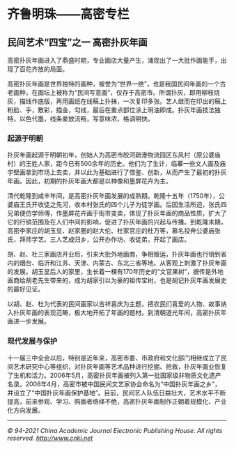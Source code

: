 # 齐鲁明珠——高密专栏

## 民间艺术“四宝”之一 高密扑灰年画

高密扑灰年画进入了鼎盛时期，专业画店大量产生，涌现出了一大批作画能手，出现了百花齐放的局面。

高密扑灰年画是世界独特的画种，被誉为“世界一绝”，也是我国民间年画的一个古老画种，在画坛上被称为“民间写意画”，仅存于高密市。所谓扑灰，即用柳枝烧灰，描线作底版，再用画纸在线稿上扑抹，一次复印多张。艺人继而在印出的稿上粉脸、手，敷彩，描金，勾线，最后在重点部位涂上明油即成。扑灰年画技法独特，以色代墨，线条豪放流畅，写意味浓，格调明快。

### 起源于明朝

扑灰年画起源于明朝初年，创始人为高密市胶河疏港物流园区东风村（原公婆庙村）的王姓人家，距今已有500余年的历史。他们为了生计，临摹一些文人画及庙宇壁画拿到市场上去卖，并以此为基础进行了借鉴、创新，从而产生了最初的扑灰年画。因此，初期的扑灰年画大都是以神像和墨屏花卉为主。

清代乾隆到咸丰年间，是高密扑灰年画发展的成熟期。乾隆十五年（1750年），公婆庙王氏开收徒之先河，收本村张氏的四个儿子为徒学画。后因生活所迫，张氏四兄弟便仿学师傅，作墨屏花卉画于街市变卖，体现了扑灰年画的商品性质，扩大了它的行销范围及在人们中间的影响，促进了扑灰年画的兴起与传播。到乾隆末期，高密李家庄的胡玉显、赵家圈的赵大伦、杜家官庄的杜万等，慕名投奔公婆庙张氏，拜师学艺。三人艺成归乡，公开办作坊、收徒弟，开起了画店。

胡、赵、杜三家画店开业后，引来大批外地画商，争相贩运，扑灰年画也行销到省内的烟台、临沂和江苏、天津、内蒙古、东北三省等地。从客观上刺激了扑灰年画的发展。胡玉显后人的家里，生长着一棵有170年历史的“文官果树”，据传是外地画商给胡老先生带来的，成为胡家引以为豪的祖传宝树，也是胡记扑灰年画发展史的最好见证。

以胡、赵、杜为代表的民间画家以吉祥喜庆为主题，把农民们喜爱的人物、故事纳入扑灰年画的表现范畴，极大地开拓了年画的题材。到清朝道光年间，高密扑灰年画进一步发展。

### 现代发展与保护

十一届三中全会以后，特别是近年来，高密市委、市政府和文化部门相继成立了民间艺术研究中心等组织，对扑灰年画等艺术品种进行挖掘、抢救，扑灰年画业恢复了生机和活力。2006年5月，高密扑灰年画被列入第一批国家级非物质文化遗产名录。2008年4月，高密市被中国民间文艺家协会命名为“中国扑灰年画之乡”，并设立了“中国扑灰年画保护基地”。目前，民间艺人队伍日益壮大，艺术水平不断提高，前来参观、学习、购画者络绎不绝，高密扑灰年画制作正朝着规模化、产业化方向发展。

---

*© 94-2021 China Academic Journal Electronic Publishing House. All rights reserved. http://www.cnki.net*